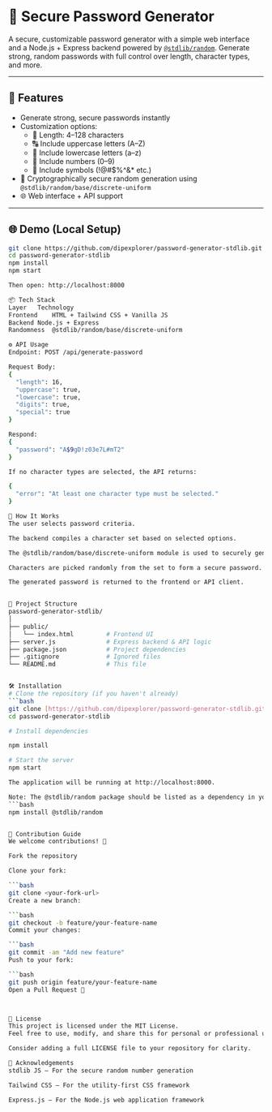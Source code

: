 # 🔐 Secure Password Generator

A secure, customizable password generator with a simple web interface and a Node.js + Express backend powered by [`@stdlib/random`](https://www.npmjs.com/package/@stdlib/random). Generate strong, random passwords with full control over length, character types, and more.

---

## 🚀 Features

- Generate strong, secure passwords instantly
- Customization options:
  - 🔢 Length: 4–128 characters
  - 🔠 Include uppercase letters (A–Z)
  - 🔡 Include lowercase letters (a–z)
  - 🔢 Include numbers (0–9)
  - 🔣 Include symbols (!@#$%^&\* etc.)
- 🔐 Cryptographically secure random generation using `@stdlib/random/base/discrete-uniform`
- 🌐 Web interface + API support

---

## 🌐 Demo (Local Setup)

````bash
git clone https://github.com/dipexplorer/password-generator-stdlib.git
cd password-generator-stdlib
npm install
npm start

Then open: http://localhost:8000

📦 Tech Stack
Layer	Technology
Frontend	HTML + Tailwind CSS + Vanilla JS
Backend	Node.js + Express
Randomness	@stdlib/random/base/discrete-uniform

⚙️ API Usage
Endpoint: POST /api/generate-password

Request Body:
{
  "length": 16,
  "uppercase": true,
  "lowercase": true,
  "digits": true,
  "special": true
}

Respond:
{
  "password": "A$9gD!z03e7L#mT2"
}

If no character types are selected, the API returns:

{
  "error": "At least one character type must be selected."
}

🧠 How It Works
The user selects password criteria.

The backend compiles a character set based on selected options.

The @stdlib/random/base/discrete-uniform module is used to securely generate random indices.

Characters are picked randomly from the set to form a secure password.

The generated password is returned to the frontend or API client.


📁 Project Structure
password-generator-stdlib/
│
├── public/
│   └── index.html         # Frontend UI
├── server.js              # Express backend & API logic
├── package.json           # Project dependencies
├── .gitignore             # Ignored files
└── README.md              # This file


🛠️ Installation
# Clone the repository (if you haven't already)
```bash
git clone [https://github.com/dipexplorer/password-generator-stdlib.git](https://github.com/dipexplorer/password-generator-stdlib.git)
cd password-generator-stdlib

# Install dependencies

npm install

# Start the server
npm start

The application will be running at http://localhost:8000.

Note: The @stdlib/random package should be listed as a dependency in your package.json file. If not, you might need to run npm install @stdlib/random separately.
```bash
npm install @stdlib/random


🤝 Contribution Guide
We welcome contributions! 🙌

Fork the repository

Clone your fork:

```bash
git clone <your-fork-url>
Create a new branch:

```bash
git checkout -b feature/your-feature-name
Commit your changes:

```bash
git commit -am "Add new feature"
Push to your fork:

```bash
git push origin feature/your-feature-name
Open a Pull Request 🎉



📜 License
This project is licensed under the MIT License.
Feel free to use, modify, and share this for personal or professional use.

Consider adding a full LICENSE file to your repository for clarity.

🙌 Acknowledgements
stdlib JS – For the secure random number generation

Tailwind CSS – For the utility-first CSS framework

Express.js – For the Node.js web application framework


````
